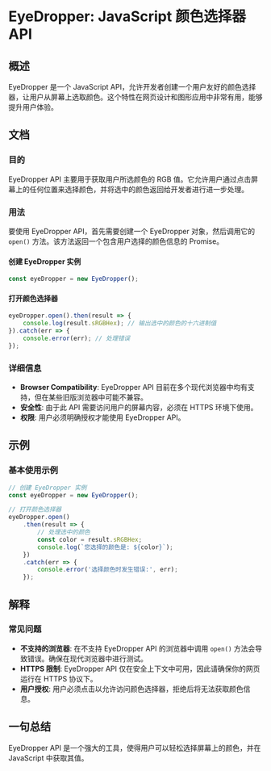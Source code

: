 <!--
Meta Description: # EyeDropper: JavaScript 颜色选择器 API ## 概述 EyeDropper 是一个 JavaScript API，允许开发者创建一个用户友好的颜色选择器，让用户从屏幕上选取颜色。这个特性在网页设计和图形应用中非常有用，能够提升用户体验。 ## 文档 ### 目的 EyeD...
Meta Keywords: eyedropper, api, javascript, open, result
-->

# EyeDropper: JavaScript 颜色选择器 API

## 概述
EyeDropper 是一个 JavaScript API，允许开发者创建一个用户友好的颜色选择器，让用户从屏幕上选取颜色。这个特性在网页设计和图形应用中非常有用，能够提升用户体验。

## 文档
### 目的
EyeDropper API 主要用于获取用户所选颜色的 RGB 值。它允许用户通过点击屏幕上的任何位置来选择颜色，并将选中的颜色返回给开发者进行进一步处理。

### 用法
要使用 EyeDropper API，首先需要创建一个 EyeDropper 对象，然后调用它的 `open()` 方法。该方法返回一个包含用户选择的颜色信息的 Promise。

#### 创建 EyeDropper 实例
```javascript
const eyeDropper = new EyeDropper();
```

#### 打开颜色选择器
```javascript
eyeDropper.open().then(result => {
    console.log(result.sRGBHex); // 输出选中的颜色的十六进制值
}).catch(err => {
    console.error(err); // 处理错误
});
```

### 详细信息
- **Browser Compatibility**: EyeDropper API 目前在多个现代浏览器中均有支持，但在某些旧版浏览器中可能不兼容。
- **安全性**: 由于此 API 需要访问用户的屏幕内容，必须在 HTTPS 环境下使用。
- **权限**: 用户必须明确授权才能使用 EyeDropper API。

## 示例
### 基本使用示例
```javascript
// 创建 EyeDropper 实例
const eyeDropper = new EyeDropper();

// 打开颜色选择器
eyeDropper.open()
    .then(result => {
        // 处理选中的颜色
        const color = result.sRGBHex;
        console.log(`您选择的颜色是: ${color}`);
    })
    .catch(err => {
        console.error('选择颜色时发生错误:', err);
    });
```

## 解释
### 常见问题
- **不支持的浏览器**: 在不支持 EyeDropper API 的浏览器中调用 `open()` 方法会导致错误。确保在现代浏览器中进行测试。
- **HTTPS 限制**: EyeDropper API 仅在安全上下文中可用，因此请确保你的网页运行在 HTTPS 协议下。
- **用户授权**: 用户必须点击以允许访问颜色选择器，拒绝后将无法获取颜色信息。

## 一句总结
EyeDropper API 是一个强大的工具，使得用户可以轻松选择屏幕上的颜色，并在 JavaScript 中获取其值。
